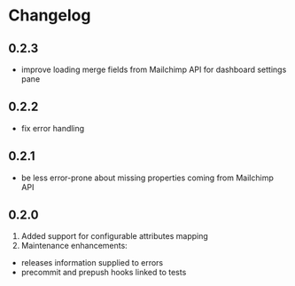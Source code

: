 # Changelog

## 0.2.3
- improve loading merge fields from Mailchimp API for dashboard settings pane

## 0.2.2
- fix error handling

## 0.2.1
- be less error-prone about missing properties coming from Mailchimp API

## 0.2.0
1. Added support for configurable attributes mapping
2. Maintenance enhancements:
  - releases information supplied to errors
  - precommit and prepush hooks linked to tests
